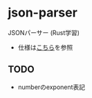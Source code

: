 # json-parser

JSONパーサー (Rust学習)

* 仕様は[こちら](https://www.json.org/json-en.html)を参照

## TODO

* numberのexponent表記
